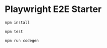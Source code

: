 # Playwright E2E Starter

```bash
npm install
```

```bash
npm test
```

```bash
npm run codegen
``` 